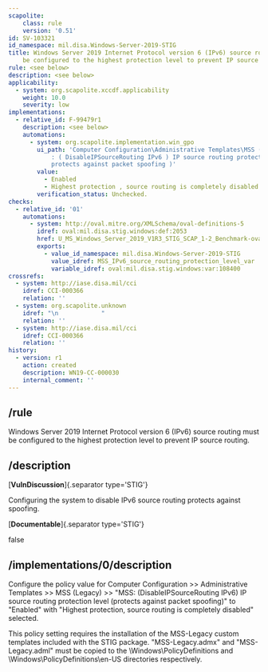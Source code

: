 ```yaml
---
scapolite:
    class: rule
    version: '0.51'
id: SV-103321
id_namespace: mil.disa.Windows-Server-2019-STIG
title: Windows Server 2019 Internet Protocol version 6 (IPv6) source routing must
    be configured to the highest protection level to prevent IP source routing.
rule: <see below>
description: <see below>
applicability:
  - system: org.scapolite.xccdf.applicability
    weight: 10.0
    severity: low
implementations:
  - relative_id: F-99479r1
    description: <see below>
    automations:
      - system: org.scapolite.implementation.win_gpo
        ui_path: 'Computer Configuration\Administrative Templates\MSS ( Legacy )\MSS
            : ( DisableIPSourceRouting IPv6 ) IP source routing protection level (
            protects against packet spoofing )'
        value:
          - Enabled
          - Highest protection , source routing is completely disabled
        verification_status: Unchecked.
checks:
  - relative_id: '01'
    automations:
      - system: http://oval.mitre.org/XMLSchema/oval-definitions-5
        idref: oval:mil.disa.stig.windows:def:2053
        href: U_MS_Windows_Server_2019_V1R3_STIG_SCAP_1-2_Benchmark-oval.xml
        exports:
          - value_id_namespace: mil.disa.Windows-Server-2019-STIG
            value_idref: MSS_IPv6_source_routing_protection_level_var
            variable_idref: oval:mil.disa.stig.windows:var:108400
crossrefs:
  - system: http://iase.disa.mil/cci
    idref: CCI-000366
    relation: ''
  - system: org.scapolite.unknown
    idref: "\n            "
    relation: ''
  - system: http://iase.disa.mil/cci
    idref: CCI-000366
    relation: ''
history:
  - version: r1
    action: created
    description: WN19-CC-000030
    internal_comment: ''
---
```



## /rule

Windows Server 2019 Internet Protocol version 6 (IPv6) source routing must be configured to the highest protection level to prevent IP source routing.

## /description

[**VulnDiscussion**]{.separator type='STIG'}

Configuring the system to disable IPv6 source routing protects against spoofing.

[**Documentable**]{.separator type='STIG'}

false

## /implementations/0/description

Configure the policy value for Computer Configuration >> Administrative Templates >> MSS (Legacy) >> "MSS: (DisableIPSourceRouting IPv6) IP source routing protection level (protects against packet spoofing)" to "Enabled" with "Highest protection, source routing is completely disabled" selected.

This policy setting requires the installation of the MSS-Legacy custom templates included with the STIG package. "MSS-Legacy.admx" and "MSS-Legacy.adml" must be copied to the \Windows\PolicyDefinitions and \Windows\PolicyDefinitions\en-US directories respectively.
